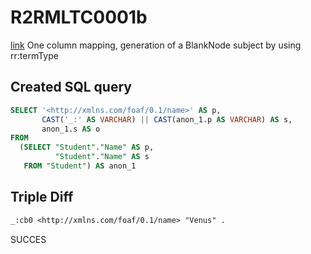 # R2RMLTC0001b
[link](https://www.w3.org/TR/rdb2rdf-test-cases/#R2RMLTC0001b)
One column mapping, generation of a BlankNode subject by using rr:termType

## Created SQL query
```sql
SELECT '<http://xmlns.com/foaf/0.1/name>' AS p,
       CAST('_:' AS VARCHAR) || CAST(anon_1.p AS VARCHAR) AS s,
       anon_1.s AS o
FROM
  (SELECT "Student"."Name" AS p,
          "Student"."Name" AS s
   FROM "Student") AS anon_1
```

## Triple Diff
```diff
_:cb0 <http://xmlns.com/foaf/0.1/name> "Venus" .
```

SUCCES